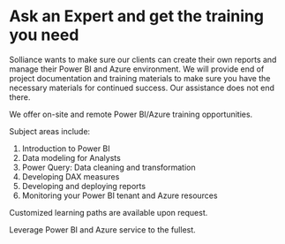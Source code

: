 # Ask an Expert and get the training you need

Solliance wants to make sure our clients can create their own reports and manage their Power BI and Azure environment. We will provide end of project documentation and training materials to make sure you have the necessary materials for continued success. Our assistance does not end there.

We offer on-site and remote Power BI/Azure training opportunities.

Subject areas include:

1. Introduction to Power BI
2. Data modeling for Analysts
3. Power Query: Data cleaning and transformation
4. Developing DAX measures
5. Developing and deploying reports
6. Monitoring your Power BI tenant and Azure resources

Customized learning paths are available upon request.

Leverage Power BI and Azure service to the fullest.
